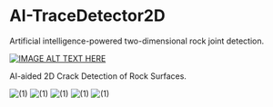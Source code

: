 # AI-TraceDetector2D
Artificial intelligence-powered two-dimensional rock joint detection.

[![IMAGE ALT TEXT HERE](https://img.youtube.com/vi/cO2VxwJ9Jz8/0.jpg)](https://youtu.be/cO2VxwJ9Jz8?si=5jwKYZdYX1dBAGyy)

AI-aided 2D Crack Detection of Rock Surfaces.

![  (1)](https://github.com/user-attachments/assets/ff8dd35b-8763-4586-8d23-5ed06b1e5de8)
![  (1)](https://github.com/user-attachments/assets/3c711d63-cd94-46e7-ad31-0a26ed88b2ff)
![  (1)](https://github.com/user-attachments/assets/c344bb62-5f0b-45de-b2d0-f27af4f2ed3a)
![  (1)](https://github.com/user-attachments/assets/5472b219-959f-4d4c-908e-a882dd5db16e)
![  (1)](https://github.com/user-attachments/assets/0261e452-18d2-46e3-832f-fef1c1998fe9)


